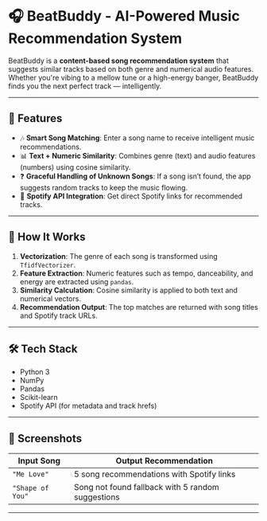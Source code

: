 # 🎧 BeatBuddy - AI-Powered Music Recommendation System

BeatBuddy is a **content-based song recommendation system** that suggests similar tracks based on both genre and numerical audio features. Whether you're vibing to a mellow tune or a high-energy banger, BeatBuddy finds you the next perfect track — intelligently.

---

## 🚀 Features

- 🎶 **Smart Song Matching**: Enter a song name to receive intelligent music recommendations.
- 📊 **Text + Numeric Similarity**: Combines genre (text) and audio features (numbers) using cosine similarity.
- ❓ **Graceful Handling of Unknown Songs**: If a song isn’t found, the app suggests random tracks to keep the music flowing.
- 🔗 **Spotify API Integration**: Get direct Spotify links for recommended tracks.

---

## 🧠 How It Works

1. **Vectorization**: The genre of each song is transformed using `TfidfVectorizer`.
2. **Feature Extraction**: Numeric features such as tempo, danceability, and energy are extracted using `pandas`.
3. **Similarity Calculation**: Cosine similarity is applied to both text and numerical vectors.
4. **Recommendation Output**: The top matches are returned with song titles and Spotify track URLs.

---

## 🛠️ Tech Stack

- Python 3
- NumPy
- Pandas
- Scikit-learn
- Spotify API (for metadata and track hrefs)

---

## 📸 Screenshots

| Input Song | Output Recommendation |
|------------|------------------------|
| `"Me Love"` | 5 song recommendations with Spotify links |
| `"Shape of You"` | Song not found fallback with 5 random suggestions |

---
